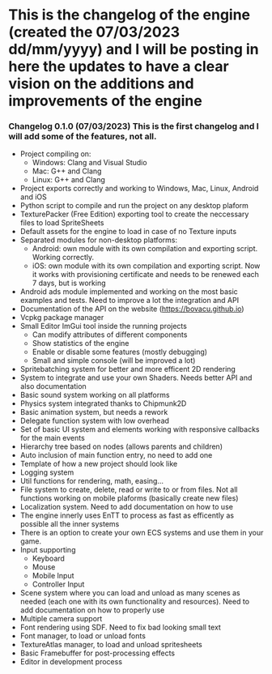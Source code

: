 # This is the changelog of the engine (created the 07/03/2023 dd/mm/yyyy) and I will be posting in here the updates to have a clear vision on the additions and improvements of the engine

### Changelog 0.1.0 (07/03/2023) This is the first changelog and I will add some of the features, not all.
- Project compiling on:
  - Windows: Clang and Visual Studio
  - Mac: G++ and Clang
  - Linux: G++ and Clang
- Project exports correctly and working to Windows, Mac, Linux, Android and iOS
- Python script to compile and run the project on any desktop plaform
- TexturePacker (Free Edition) exporting tool to create the neccessary files to load SpriteSheets
- Default assets for the engine to load in case of no Texture inputs
- Separated modules for non-desktop platforms:
  - Android: own module with its own compilation and exporting script. Working correctly.
  - iOS: own module with its own compilation and exporting script. Now it works with provisioning certificate and needs to be renewed each 7 days, but is working
- Android ads module implemented and working on the most basic examples and tests. Need to improve a lot the integration and API
- Documentation of the API on the website (https://bovacu.github.io)
- Vcpkg package manager
- Small Editor ImGui tool inside the running projects
  - Can modify attributes of different components
  - Show statistics of the engine
  - Enable or disable some features (mostly debugging)
  - Small and simple console (will be improved a lot)
- Spritebatching system for better and more efficent 2D rendering
- System to integrate and use your own Shaders. Needs better API and also documentation
- Basic sound system working on all platforms
- Physics system integrated thanks to Chipmunk2D
- Basic animation system, but needs a rework
- Delegate function system with low overhead
- Set of basic UI system and elements working with responsive callbacks for the main events
- Hierarchy tree based on nodes (allows parents and children)
- Auto inclusion of main function entry, no need to add one
- Template of how a new project should look like
- Logging system
- Util functions for rendering, math, easing...
- File system to create, delete, read or write to or from files. Not all functions working on mobile plaforms (basically create new files)
- Localization system. Need to add documentation on how to use
- The engine innerly uses EnTT to process as fast as efficently as possible all the inner systems
- There is an option to create your own ECS systems and use them in your game.
- Input supporting
  - Keyboard
  - Mouse
  - Mobile Input
  - Controller Input
- Scene system where you can load and unload as many scenes as needed (each one with its own functionality and resources). Need to add documentation on how to properly use
- Multiple camera support
- Font rendering using SDF. Need to fix bad looking small text
- Font manager, to load or unload fonts
- TextureAtlas manager, to load and unload spritesheets
- Basic Framebuffer for post-processing effects
- Editor in development process
